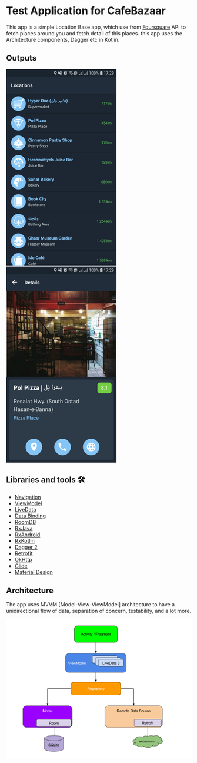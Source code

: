 # Test Application for CafeBazaar

This app is a simple Location Base app, which use from [Foursquare](https://foursquare.com) API to fetch places around you and fetch detail of this places. this app uses the Architecture components, Dagger etc in Kotlin.

## Outputs
![img 1](screenshot/shreenshot-1.png) 
![img 2](screenshot/screenshot-2.png) 

## Libraries and tools 🛠
- [Navigation](https://developer.android.com/topic/libraries/architecture/navigation/)   
- [ViewModel](https://developer.android.com/topic/libraries/architecture/viewmodel)   
- [LiveData](https://developer.android.com/topic/libraries/architecture/livedata)   
- [Data Binding](https://developer.android.com/topic/libraries/data-binding)   
- [RoomDB](https://developer.android.com/topic/libraries/architecture/room)   
- [RxJava](https://github.com/ReactiveX/RxJava)   
- [RxAndroid](https://github.com/ReactiveX/RxAndroid)   
- [RxKotlin](https://github.com/ReactiveX/RxKotlin)   
- [Dagger 2](https://github.com/google/dagger)   
- [Retrofit](https://square.github.io/retrofit/)   
- [OkHttp](https://github.com/square/okhttp)   
- [Glide](https://github.com/bumptech/glide)   
- [Material Design](https://material.io/develop/android/docs/getting-started/)   

## Architecture
The app uses MVVM [Model-View-ViewModel] architecture to have a unidirectional flow of data, separation of concern, testability, and a lot more.

![Architecture](screenshot/arch-image.png)